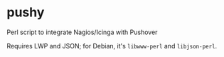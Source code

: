 # pushy
Perl script to integrate Nagios/Icinga with Pushover

Requires LWP and JSON; for Debian, it's `libwww-perl` and `libjson-perl`.
